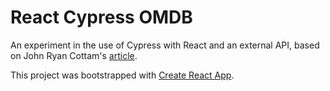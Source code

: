 # React Cypress OMDB

An experiment in the use of Cypress with React and an external API, based on John Ryan Cottam's [article](https://medium.com/@johnryancottam/integrate-an-awesome-software-testing-tool-cypress-io-into-a-react-app-in-less-than-5-minutes-b4c8bbf1f71c).

This project was bootstrapped with [Create React App](https://github.com/facebook/create-react-app).
